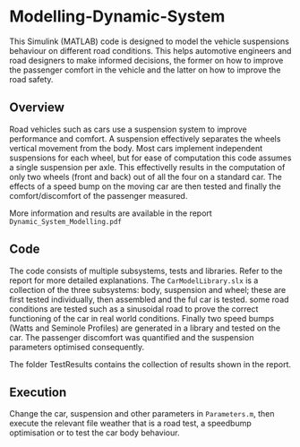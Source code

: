 # Modelling-Dynamic-System

This Simulink (MATLAB) code is designed to model the vehicle suspensions behaviour on different road conditions. This helps automotive engineers and road designers to make informed decisions, the former on how to improve the passenger comfort in the vehicle and the latter on how to improve the road safety.

## Overview

Road vehicles such as cars use a suspension system to improve performance and comfort. 
A suspension effectively separates the wheels vertical movement from the body. 
Most cars implement independent suspensions for each wheel, but for ease of computation this code assumes a single suspension per axle.
This effectivelly results in the computation of only two wheels (front and back) out of all the four on a standard car.
The effects of a speed bump on the moving car are then tested and finally the comfort/discomfort of the passenger measured.

More information and results are available in the report `Dynamic_System_Modelling.pdf`

## Code

The code consists of multiple subsystems, tests and libraries. Refer to the report for more detailed explanations.
The `CarModelLibrary.slx` is a collection of the three subsystems: body, suspension and wheel; these are first tested individually, then assembled and the ful car is tested.
some road conditions are tested such as a sinusoidal road to prove the correct functioning of the car in real world conditions.
Finally two speed bumps (Watts and Seminole Profiles) are generated in a library and tested on the car. The passenger discomfort was quantified and the suspension parameters optimised consequently.

The folder TestResults contains the collection of results shown in the report.

## Execution

Change the car, suspension and other parameters in `Parameters.m`, then execute the relevant file weather that is a road test, a speedbump optimisation or to test the car body behaviour.
